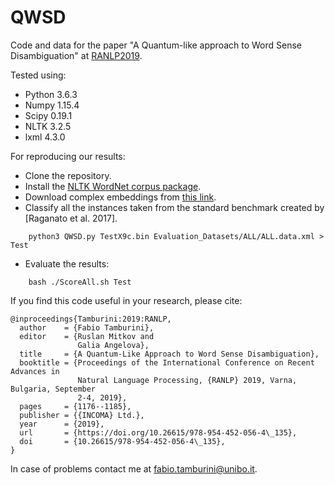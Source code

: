 # QWSD
Code and data for the paper "A Quantum-like approach to Word Sense Disambiguation" at
[RANLP2019](http://lml.bas.bg/ranlp2019/).

Tested using:

- Python 3.6.3
- Numpy 1.15.4
- Scipy 0.19.1
- NLTK 3.2.5
- lxml 4.3.0

For reproducing our results:

- Clone the repository.
- Install the [NLTK WordNet corpus package](http://www.nltk.org/howto/wordnet.html).
- Download complex embeddings from [this link](http://corpora.ficlit.unibo.it/UploadDIR/GitHub/TestX9c.bin).
- Classify all the instances taken from the standard benchmark created by [Raganato et al. 2017].
```
    python3 QWSD.py TestX9c.bin Evaluation_Datasets/ALL/ALL.data.xml > Test
```
- Evaluate the results:
```
    bash ./ScoreAll.sh Test
```

If you find this code useful in your research, please cite:
```
@inproceedings{Tamburini:2019:RANLP,
  author    = {Fabio Tamburini},
  editor    = {Ruslan Mitkov and
               Galia Angelova},
  title     = {A Quantum-Like Approach to Word Sense Disambiguation},
  booktitle = {Proceedings of the International Conference on Recent Advances in
               Natural Language Processing, {RANLP} 2019, Varna, Bulgaria, September
               2-4, 2019},
  pages     = {1176--1185},
  publisher = {{INCOMA} Ltd.},
  year      = {2019},
  url       = {https://doi.org/10.26615/978-954-452-056-4\_135},
  doi       = {10.26615/978-954-452-056-4\_135},
}
```

In case of problems contact me at <fabio.tamburini@unibo.it>.
